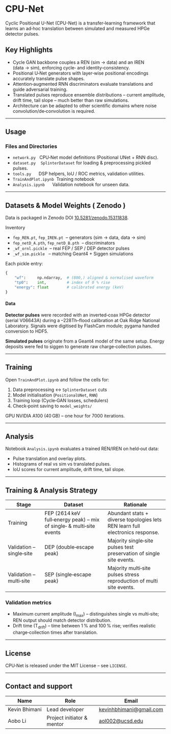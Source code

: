 # CPU-Net

Cyclic Positional U-Net (CPU-Net) is a transfer‑learning framework that learns an ad‑hoc translation between simulated and measured HPGe detector pulses.

## Key Highlights

- Cycle GAN backbone couples a REN (sim → data) and an IREN (data → sim), enforcing cycle‑ and identity‑consistency.
- Positional U‑Net generators with layer‑wise positional encodings accurately translate pulse shapes.
- Attention‑augmented RNN discriminators evaluate translations and guide adversarial training.
- Translated pulses reproduce ensemble distributions – current amplitude, drift time, tail slope – much better than raw simulations.
- Architecture can be adapted to other scientific domains where noise convolution/de‑convolution is required.

---

## Usage

### Files and Directories

- `network.py`   CPU‑Net model definitions (Positional UNet + RNN disc).
- `dataset.py`    `SplinterDataset` for loading & preprocessing pickled pulses.
- `tools.py`      DSP helpers, IoU / ROC metrics, validation utilities.
- `TrainAndPlot.ipynb`  Training notebook
- `Analysis.ipynb`      Validation notebook for unseen data.

---

## Datasets & Model Weights ( Zenodo )

Data is packaged in Zenodo DOI [10.5281/zenodo.15311838](https://zenodo.org/records/15311838).

Inventory

- `fep_REN.pt`, `fep_IREN.pt`  – generators (sim → data, data → sim)
- `fep_netD_A.pth`, `fep_netD_B.pth`  – discriminators
- `_wf_ornl.pickle`  – real FEP / SEP / DEP detector pulses
- `_wf_sim.pickle`   – matching Geant4 + Siggen simulations

Each pickle entry:
```python
{
    "wf":     np.ndarray,  # (800,) aligned & normalised waveform
    "tp0":    int,         # index of 0 % rise
    "energy": float        # calibrated energy (keV)
}
```

#### Data
 **Detector pulses** were recorded with an inverted‑coax HPGe detector (serial V06643A) during a –228Th–flood calibration at Oak Ridge National Laboratory. Signals were digitised by FlashCam module; pygama handled conversion to HDF5.
 
 **Simulated pulses** originate from a Geant4 model of the same setup. Energy deposits were fed to siggen to generate raw charge‑collection pulses.

---

## Training

Open `TrainAndPlot.ipynb` and follow the cells for:
1. Data preprocessing ↔ `SplinterDataset` cuts
2. Model initialisation (`PositionalUNet`, `RNN`)
3. Training loop (Cycle‑GAN losses, schedulers)
4. Check‑point saving to `model_weights/`

 GPU NVIDIA A100 (40 GB) – one hour for 7000 iterations.

---

## Analysis

Notebook `Analysis.ipynb` evaluates a trained REN/IREN on held‑out data:

- Pulse translation and overlay plots.
- Histograms of real vs sim vs translated pulses.
- IoU scores for current amplitude, drift time, tail slope.

---

## Training & Analysis Strategy

| Stage | Dataset | Rationale |
|-------|---------|-----------|
| Training | FEP (2614 keV full‑energy peak) – mix of single‑ & multi‑site events | Abundant stats + diverse topologies lets REN learn full electronics response. |
| Validation – single‑site | DEP (double‑escape peak) | Majority single‑site pulses test preservation of single site events. |
| Validation – multi‑site | SEP (single‑escape peak) | Majority multi‑site pulses stress reproduction of multi site events. |

### Validation metrics

- Maximum current amplitude (I<sub>max</sub>) – distinguishes single vs multi‑site; REN output should match detector distribution.
- Drift time (T<sub>drift</sub>) – time between 1 % and 100 % rise; verifies realistic charge‑collection times after translation.

---

## License

CPU‑Net is released under the MIT License – see `LICENSE`.

---

## Contact and support

| Name | Role | Email |
|------|------|-------|
| Kevin Bhimani | Lead developer | kevinhbhimani@gmail.com |
| Aobo Li | Project initiator & mentor | aol002@ucsd.edu |

